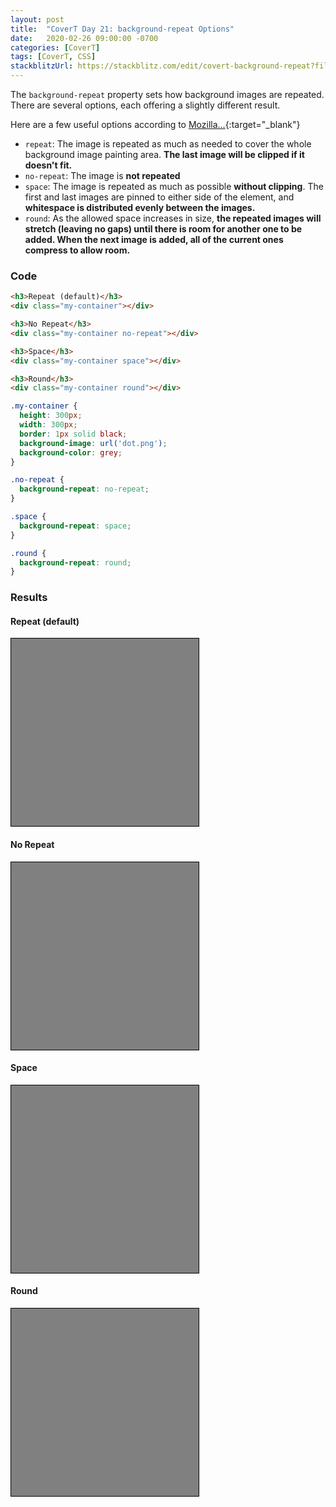 ```yaml
---
layout: post
title:  "CoverT Day 21: background-repeat Options"
date:   2020-02-26 09:00:00 -0700
categories: [CoverT]
tags: [CoverT, CSS]
stackblitzUrl: https://stackblitz.com/edit/covert-background-repeat?file=style.css
---
```


The `background-repeat` property sets how background images are repeated. There are several options, each offering a slightly different result.

Here are a few useful options according to [Mozilla...](https://developer.mozilla.org/en-US/docs/Web/CSS/background-repeat){:target="_blank"}

- `repeat`: The image is repeated as much as needed to cover the whole background image painting area. **The last image will be clipped if it doesn't fit.**
- `no-repeat`: The image is **not repeated**
- `space`: The image is repeated as much as possible **without clipping**. The first and last images are pinned to either side of the element, and **whitespace is distributed evenly between the images.**
- `round`: As the allowed space increases in size, **the repeated images will stretch (leaving no gaps) until there is room for another one to be added. When the next image is added, all of the current ones compress to allow room.**

### Code

```html
<h3>Repeat (default)</h3>
<div class="my-container"></div>

<h3>No Repeat</h3>
<div class="my-container no-repeat"></div>

<h3>Space</h3>
<div class="my-container space"></div>

<h3>Round</h3>
<div class="my-container round"></div>
```

```css
.my-container {
  height: 300px;
  width: 300px;
  border: 1px solid black;
  background-image: url('dot.png');
  background-color: grey;
}

.no-repeat {
  background-repeat: no-repeat;
}

.space {
  background-repeat: space;
}

.round {
  background-repeat: round;
}
```

### Results

<style>
.my-container {
  height: 300px;
  width: 300px;
  border: 1px solid black;
  background-image: url('/assets/images/dot.png');
  background-color: grey;
}

.no-repeat {
  background-repeat: no-repeat;
}

.space {
  background-repeat: space;
}

.round {
  background-repeat: round;
}
</style>

#### Repeat (default)
<div class="my-container"></div>

#### No Repeat
<div class="my-container no-repeat"></div>

#### Space
<div class="my-container space"></div>

#### Round
<div class="my-container round"></div>